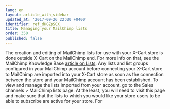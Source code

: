 ```yaml
---
lang: en
layout: article_with_sidebar
updated_at: '2017-09-26 22:00 +0400'
identifier: ref_dHGZpSCX
title: Managing your MailChimp lists
order: 350
published: false
---
```

The creation and editing of MailChimp lists for use with your X-Cart store is done outside X-Cart on the MailChimp end. For more info on that, see the MailChimp Knowledge Base [article on Lists](http://kb.mailchimp.com/lists). 
Any lists and list groups configured in your MailChimp account before connecting your X-Cart store to MailChimp are imported into your X-Cart store as soon as the connection between the store and your MailChimp account has been established. To view and manage the lists imported from your account, go to the Sales channels > MailChimp lists page. At the least, you will need to visit this page and make sure that the lists to which you would like your store users to be able to subscribe are active for your store. For 
